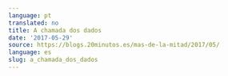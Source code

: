 ```yaml
---
language: pt
translated: no
title: A chamada dos dados
date: '2017-05-29'
source: https://blogs.20minutos.es/mas-de-la-mitad/2017/05/
language: es
slug: a_chamada_dos_dados
---
```




